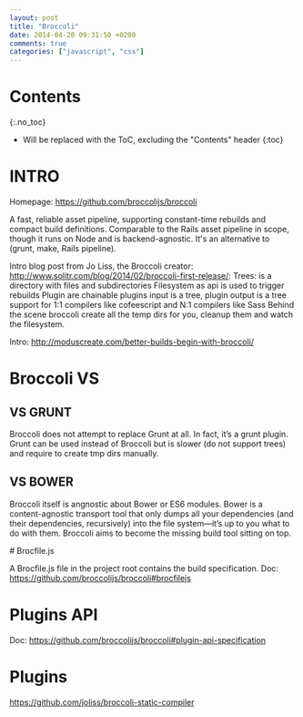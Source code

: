 ```yaml
---
layout: post
title: "Broccoli"
date: 2014-04-20 09:31:50 +0200
comments: true
categories: ["javascript", "css"]
---
```


# Contents
{:.no_toc}

* Will be replaced with the ToC, excluding the "Contents" header
{:toc}

# INTRO

Homepage: https://github.com/broccolijs/broccoli

A fast, reliable asset pipeline, supporting constant-time rebuilds and compact build definitions. Comparable to the Rails asset pipeline in scope, though it runs on Node and is backend-agnostic.
It's an alternative to (grunt, make, Rails pipeline).

Intro blog post from Jo Liss, the Broccoli creator: http://www.solitr.com/blog/2014/02/broccoli-first-release/:
Trees: is a directory with files and subdirectories
Filesystem as api is used to trigger rebuilds
Plugin are chainable plugins input is a tree, plugin output is a tree
support for 1:1 compilers like cofeescript and N:1 compilers like Sass
Behind the scene broccoli create all the temp dirs for you, cleanup them and watch the filesystem.

Intro: http://moduscreate.com/better-builds-begin-with-broccoli/

# Broccoli VS

## VS GRUNT
Broccoli does not attempt to replace Grunt at all. In fact, it’s a grunt plugin.
Grunt can be used instead of Broccoli but is slower (do not support trees) and require to create tmp dirs manually.

## VS BOWER
Broccoli itself is angnostic about Bower or ES6 modules.
Bower is a content-agnostic transport tool that only dumps all your dependencies (and their dependencies, recursively) into the file system—it’s up to you what to do with them. Broccoli aims to become the missing build tool sitting on top.

# Brocfile.js

A Brocfile.js file in the project root contains the build specification.
Doc: https://github.com/broccolijs/broccoli#brocfilejs

# Plugins API 

Doc: https://github.com/broccolijs/broccoli#plugin-api-specification

# Plugins

https://github.com/joliss/broccoli-static-compiler
